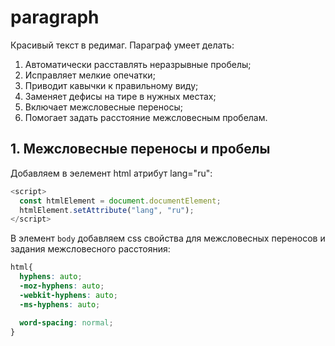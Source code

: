 # paragraph
Красивый текст в редимаг. 
Параграф умеет делать:
1. Автоматически расставлять неразрывные пробелы;
2. Исправляет мелкие опечатки;
3. Приводит кавычки к правильному виду;
4. Заменяет дефисы на тире в нужных местах;
5. Включает межсловесные переносы;
6. Помогает задать расстояние межсловесным пробелам.

## 1. Межсловесные переносы и пробелы

Добавляем в эелемент html атрибут lang="ru":
```javascript
<script>
  const htmlElement = document.documentElement;
  htmlElement.setAttribute("lang", "ru");
</script>
```

В элемент `body` добавляем css свойства для межсловесных переносов и задания межсловесного расстояния:
```css
html{
  hyphens: auto;
  -moz-hyphens: auto;
  -webkit-hyphens: auto;
  -ms-hyphens: auto;

  word-spacing: normal;
}
```